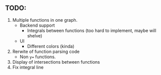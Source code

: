 ## TODO:
1. Multiple functions in one graph.
    - Backend support
        - Integrals between functions (too hard to implement, maybe will shelve)
    - UI
        - Different colors (kinda)
2. Rerwite of function parsing code
    - Non `y=` functions.
3. Display of intersections between functions
4. Fix integral line